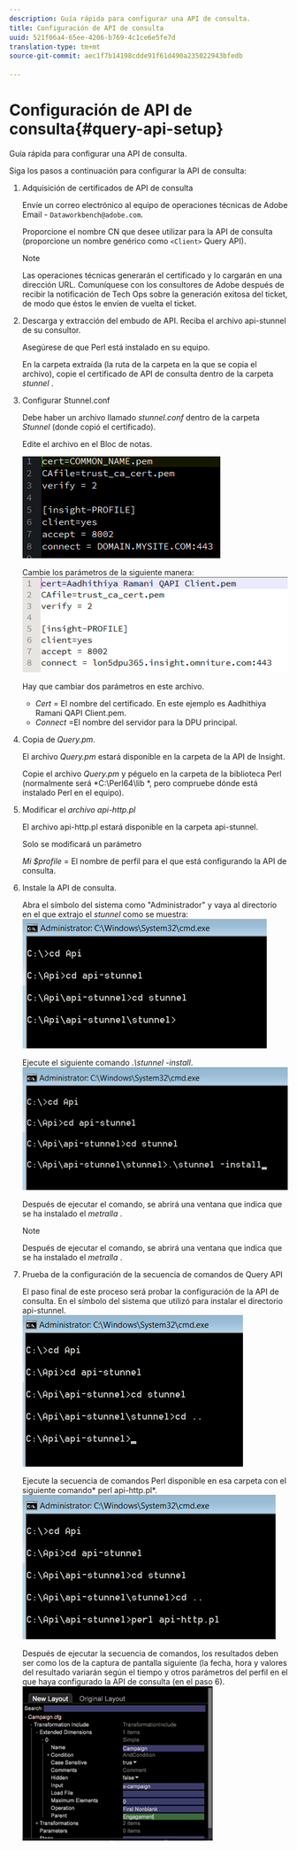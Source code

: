 ```yaml
---
description: Guía rápida para configurar una API de consulta.
title: Configuración de API de consulta
uuid: 521f06a4-65ee-4206-b769-4c1ce6e5fe7d
translation-type: tm+mt
source-git-commit: aec1f7b14198cdde91f61d490a235022943bfedb

---
```



# Configuración de API de consulta{#query-api-setup}

Guía rápida para configurar una API de consulta.

Siga los pasos a continuación para configurar la API de consulta:

1. Adquisición de certificados de API de consulta

   Envíe un correo electrónico al equipo de operaciones técnicas de Adobe Email - `Dataworkbench@adobe.com`.

   Proporcione el nombre CN que desee utilizar para la API de consulta (proporcione un nombre genérico como `<Client>` Query API).

   >[!NOTE]
   >
   >Las operaciones técnicas generarán el certificado y lo cargarán en una dirección URL. Comuníquese con los consultores de Adobe después de recibir la notificación de Tech Ops sobre la generación exitosa del ticket, de modo que éstos le envíen de vuelta el ticket.

1. Descarga y extracción del embudo de API. Reciba el archivo api-stunnel de su consultor.

   Asegúrese de que Perl está instalado en su equipo.

   En la carpeta extraída (la ruta de la carpeta en la que se copia el archivo), copie el certificado de API de consulta dentro de la carpeta *stunnel* .

1. Configurar Stunnel.conf

   Debe haber un archivo llamado *stunnel.conf* dentro de la carpeta *Stunnel* (donde copió el certificado).

   Edite el archivo en el Bloc de notas.

   ![](assets/dwb_impl_API1.png)

   Cambie los parámetros de la siguiente manera: ![](assets/dwb_impl_API2.png)

   Hay que cambiar dos parámetros en este archivo.

   * *Cert* = El nombre del certificado. En este ejemplo es Aadhithiya Ramani QAPI Client.pem.
   * *Connect* =El nombre del servidor para la DPU principal.

1. Copia de *Query.pm*.

   El archivo *Query.pm* estará disponible en la carpeta de la API de Insight.

   Copie el archivo *Query.pm* y péguelo en la carpeta de la biblioteca Perl (normalmente será *C:\Perl64\lib *, pero compruebe dónde está instalado Perl en el equipo).

1. Modificar el *archivo api-http.pl*

   El archivo api-http.pl estará disponible en la carpeta api-stunnel.

   Solo se modificará un parámetro

   *Mi $profile* = El nombre de perfil para el que está configurando la API de consulta.

1. Instale la API de consulta.

   Abra el símbolo del sistema como &quot;Administrador&quot; y vaya al directorio en el que extrajo el *stunnel* como se muestra: ![](assets/dwb_impl_API3.png)

   Ejecute el siguiente comando *.\stunnel -install*. ![](assets/dwb_impl_API4.png)

   Después de ejecutar el comando, se abrirá una ventana que indica que se ha instalado el *metralla* .

   >[!NOTE]
   >
   >Después de ejecutar el comando, se abrirá una ventana que indica que se ha instalado el *metralla* .

1. Prueba de la configuración de la secuencia de comandos de Query API

   El paso final de este proceso será probar la configuración de la API de consulta. En el símbolo del sistema que utilizó para instalar el directorio api-stunnel. ![](assets/dwb_impl_API5.png)

   Ejecute la secuencia de comandos Perl disponible en esa carpeta con el siguiente comando* perl api-http.pl*. ![](assets/dwb_impl_API6.png)

   Después de ejecutar la secuencia de comandos, los resultados deben ser como los de la captura de pantalla siguiente (la fecha, hora y valores del resultado variarán según el tiempo y otros parámetros del perfil en el que haya configurado la API de consulta (en el paso 6). ![](assets/dwb_impl_API7.png)

